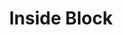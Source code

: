---
title: Inside Block
position: Admin
photo: /assets/logo/cube.png
color: ib
site: 'https://www.insideblock.com'

social:
  - profile: 'https://www.facebook.com/InsideBlock/'
    icon: icon-facebook
    target: _black
    rel: noopener
    type: Facebook

  - profile: 'https://twitter.com/insideblock'
    icon: icon-twitter
    target: _black
    rel: noopener
    type: Twitter

  - profile: 'https://github.com/insideblock'
    icon: icon-github
    target: _black
    rel: noopener
    type: GitHub

  - profile: 'https://www.instagram.com/inside.block/'
    icon: icon-instagram
    target: _black
    rel: noopener
    type: Instagram

  - profile: 'https://g.page/insideblock/'
    icon: icon-googleb
    target: _black
    rel: noopener
    type: Google-Business

  - profile: 'https://www.linkedin.com/company/insideblock'
    icon: icon-linkedin
    target: _black
    rel: noopener
    type: LinkedIn
---